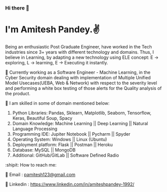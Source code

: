 ### Hi there 👋

<!--
**amitesh-pandey/amitesh-pandey** is a ✨ _special_ ✨ repository because its `README.md` (this file) appears on your GitHub profile.

Here are some ideas to get you started:

- 🔭 I’m currently working on ...
- 🌱 I’m currently learning ...
- 👯 I’m looking to collaborate on ...
- 🤔 I’m looking for help with ...
- 💬 Ask me about ...
- 📫 How to reach me: ...
- 😄 Pronouns: ...
- ⚡ Fun fact: ...
-->

# I'm Amitesh Pandey.✌️
Being an enthusiastic Post Graduate Engineer, have worked in the Tech industries since 3+ years with different technology and domains. Thus, I believe in Learning, by adapting a new technology using ELE concept: 
E -> exploring,
L -> learning, 
E -> Executing it instantly.

💖 Currently working as a Software Engineer - Machine Learning, in the Cyber Security domain dealing with implementation of Multiple Unified Model Usecases(UEBA, Web & Network) with respect to the severity level and performing a white box testing of those alerts for the Quality analysis of the product.

🌈 I am skilled in some of domain mentioned below:
1. Python Libraries: Pandas, Sklearn, Matplotlib, Seaborn, Tensorflow, Keras, Beautiful Soup, Spacy
2. Domain Knowledge: Machine Learning || Deep Learning || Natural Language Processing
3. Programming IDE: Jupiter Notebook || Pycharm || Spyder
4. Operating System: Windows || Linux (Ubuntu)
5. Deployment platform: Flask || Postman || Heroku
6. Database: MySQL || MongoDB
7. Additional: GitHub/GitLab || Software Defined Radio

:shipit: How to reach me:

📍 Email : pamitesh123@gmail.com

📍 Linkedin : https://www.linkedin.com/in/amiteshpandey-1992/
